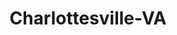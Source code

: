 ---
title: Charlottesville-VA
slug: charlottesville-va
f_state:
- cms/state/virginia.md
f_locations:
- cms/payday-loan/advance-america-2434.md
- cms/payday-loan/allied-cash-advance-3939.md
- cms/payday-loan/allied-cash-advance-virgina-llc-4045.md
- cms/payday-loan/check-advertise-of-va-llc-10443.md
- cms/payday-loan/mastercheck-20701.md
- cms/payday-loan/payday-usa-24119.md
- cms/payday-loan/paynes-check-cashing-24220.md
- cms/payday-loan/paynes-check-cashing-24224.md
updated-on: '2024-05-30T13:41:28.615Z'
created-on: '2024-05-30T13:41:28.615Z'
published-on: '2024-05-30T13:54:32.469Z'
f_city: Charlottesville
layout: '[city].html'
tags: city
---